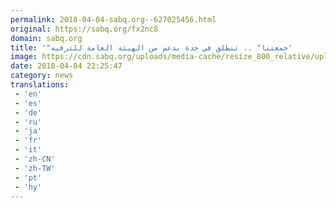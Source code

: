 ```yaml
---
permalink: 2018-04-04-sabq.org--627025456.html
original: https://sabq.org/fx2nc8
domain: sabq.org
title: '"جمعتنا" .. تنطلق في جدة بدعم من الهيئة العامة للترفيه'
image: https://cdn.sabq.org/uploads/media-cache/resize_800_relative/uploads/material-file/5ac54ef7059c60777a82fc8e/5ac54edcc4ace.jpg
date: 2018-04-04 22:25:47
category: news
translations: 
 - 'en'
 - 'es'
 - 'de'
 - 'ru'
 - 'ja'
 - 'fr'
 - 'it'
 - 'zh-CN'
 - 'zh-TW'
 - 'pt'
 - 'hy'
---
```


